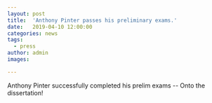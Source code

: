 ```yaml
---
layout: post
title:  'Anthony Pinter passes his preliminary exams.'
date:   2019-04-10 12:00:00
categories: news
tags:
  - press
author: admin
images:

---
```

Anthony Pinter successfully completed his prelim exams -- Onto the dissertation!
